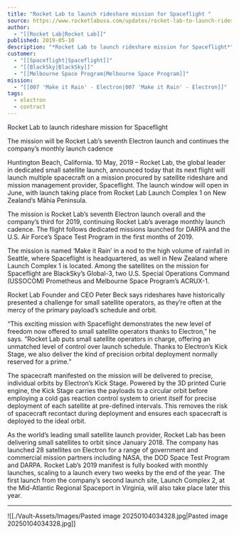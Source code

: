 ```yaml
---
title: "Rocket Lab to launch rideshare mission for Spaceflight "
source: https://www.rocketlabusa.com/updates/rocket-lab-to-launch-rideshare-mission-for-spaceflight/
author:
  - "[[Rocket Lab|Rocket Lab]]"
published: 2019-05-10
description: "*Rocket Lab to launch rideshare mission for Spaceflight*"
customer:
  - "[[Spaceflight|Spaceflight]]"
  - "[[BlackSky|BlackSky]]"
  - "[[Melbourne Space Program|Melbourne Space Program]]"
mission:
  - "[[007 'Make it Rain' - Electron|007 'Make it Rain' - Electron]]"
tags:
  - electron
  - contract
---
```

Rocket Lab to launch rideshare mission for Spaceflight

The mission will be Rocket Lab’s seventh Electron launch and continues the company’s monthly launch cadence

Huntington Beach, California. 10 May, 2019 – Rocket Lab, the global leader in dedicated small satellite launch, announced today that its next flight will launch multiple spacecraft on a mission procured by satellite rideshare and mission management provider, Spaceflight. The launch window will open in June, with launch taking place from Rocket Lab Launch Complex 1 on New Zealand’s Māhia Peninsula.

The mission is Rocket Lab’s seventh Electron launch overall and the company’s third for 2019, continuing Rocket Lab’s average monthly launch cadence. The flight follows dedicated missions launched for DARPA and the U.S. Air Force’s Space Test Program in the first months of 2019.      

The mission is named ‘Make it Rain’ in a nod to the high volume of rainfall in Seattle, where Spaceflight is headquartered, as well in New Zealand where Launch Complex 1 is located. Among the satellites on the mission for Spaceflight are BlackSky’s Global-3, two U.S. Special Operations Command (USSOCOM) Prometheus and Melbourne Space Program’s ACRUX-1.

Rocket Lab Founder and CEO Peter Beck says rideshares have historically presented a challenge for small satellite operators, as they’re often at the mercy of the primary payload’s schedule and orbit.

“This exciting mission with Spaceflight demonstrates the new level of freedom now offered to small satellite operators thanks to Electron,” he says. “Rocket Lab puts small satellite operators in charge, offering an unmatched level of control over launch schedule. Thanks to Electron’s Kick Stage, we also deliver the kind of precision orbital deployment normally reserved for a prime.” 

The spacecraft manifested on the mission will be delivered to precise, individual orbits by Electron’s Kick Stage. Powered by the 3D printed Curie engine, the Kick Stage carries the payloads to a circular orbit before employing a cold gas reaction control system to orient itself for precise deployment of each satellite at pre-defined intervals. This removes the risk of spacecraft recontact during deployment and ensures each spacecraft is deployed to the ideal orbit.

As the world’s leading small satellite launch provider, Rocket Lab has been delivering small satellites to orbit since January 2018. The company has launched 28 satellites on Electron for a range of government and commercial mission partners including NASA, the DOD Space Test Program and DARPA. Rocket Lab’s 2019 manifest is fully booked with monthly launches, scaling to a launch every two weeks by the end of the year. The first launch from the company’s second launch site, Launch Complex 2, at the Mid-Atlantic Regional Spaceport in Virginia, will also take place later this year. 

---

![[./Vault-Assets/Images/Pasted image 20250104034328.jpg|Pasted image 20250104034328.jpg]]